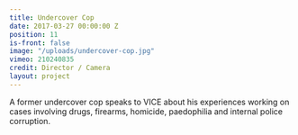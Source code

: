 ```yaml
---
title: Undercover Cop
date: 2017-03-27 00:00:00 Z
position: 11
is-front: false
image: "/uploads/undercover-cop.jpg"
vimeo: 210240835
credit: Director / Camera
layout: project
---
```


A former undercover cop speaks to VICE about his experiences working on cases involving drugs, firearms, homicide, paedophilia and internal police corruption.